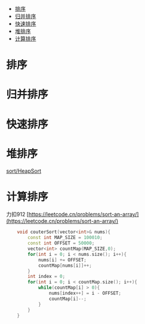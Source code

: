 - [排序](#排序)
- [归并排序](#归并排序)
- [快速排序](#快速排序)
- [堆排序](#堆排序)
- [计算排序](#计算排序)

# 排序
# 归并排序
# 快速排序

# 堆排序
[sort/HeapSort](https://github.com/iherewaitfor/datastructalgrithm/tree/main/sort/HeapSort)
# 计算排序

力扣912
[https://leetcode.cn/problems/sort-an-array/](https://leetcode.cn/problems/sort-an-array/)

```C++
    void couterSort(vector<int>& nums){
        const int MAP_SIZE = 100010;
        const int OFFSET = 50000;
        vector<int> countMap(MAP_SIZE,0);
        for(int i = 0; i < nums.size(); i++){
            nums[i] += OFFSET;
            countMap[nums[i]]++;
        }
        int index = 0;
        for(int i = 0; i < countMap.size(); i++){
            while(countMap[i] > 0){
                nums[index++] = i - OFFSET;
                countMap[i]--;
            }
        }
    }
```